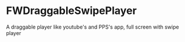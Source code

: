 # FWDraggableSwipePlayer
A draggable player like youtube's and PPS's app, full screen with swipe player 

